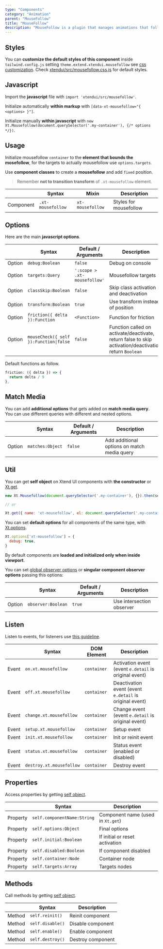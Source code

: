 ```yaml
---
type: "Components"
category: "Animation"
parent: "MouseFollow"
title: "MouseFollow"
description: "MouseFollow is a plugin that manages animations that follow mouse position"
---
```


## Styles

You can **customize the default styles of this component** inside `tailwind.config.js` setting `theme.extend.xtendui.mousefollow` see [css customization](/components/global/preset#customization). Check [xtendui/src/mousefollow.css.js](https://github.com/xtendui/xtendui/blob/master/src/mousefollow.css.js) for default styles.

## Javascript

Import the **javascript** file with `import 'xtendui/src/mousefollow'`.

Initialize automatically **within markup** with `[data-xt-mousefollow="{ <options> }"]`.

Initialize manually **within javascript** with `new Xt.Mousefollow(document.querySelector('.my-container'), {/* options */})`.

## Usage

Initialize mousefollow `container` to the **element that bounds the mosefollow**, for the targets to actually mousefollow use `options.targets`.

Use **component classes** to create a **mousefollow** and add `fixed` position.

> Remember **not to transition transform** of `.xt-mousefollow` element.

<div class="xt-overflow-sub overflow-y-hidden overflow-x-scroll my-5 xt-my-auto w-full">

|                      | Syntax                          | Mixin            | Description                   |
| ----------------------- | ----------------------------------------- | -----------------------------| ----------------------------- |
| Component                  | `.xt-mousefollow`                     | `xt-mousefollow`                | Styles for mousefollow            |

</div>

<demo>
  <demoinline src="demos/components/mouse-follow/usage">
  </demoinline>
</demo>

## Options
 
Here are the main **javascript options**.

<div class="xt-overflow-sub overflow-y-hidden overflow-x-scroll my-5 xt-my-auto w-full">

|                         | Syntax                                    | Default / Arguments                       | Description                   |
| ----------------------- | ----------------------------------------- | ----------------------------- | ----------------------------- |
| Option                    | `debug:Boolean`                          | `false`        | Debug on console            |
| Option                    | `targets:Query`                          | `':scope > .xt-mousefollow'`        | Mousefollow targets            |
| Option                    | `classSkip:Boolean`                          | `false`        | Skip class activation and deactivation            |
| Option                    | `transform:Boolean`                          | `true`        | Use transform instead of position            |
| Option                    | `friction({ delta }):Function`                          | `<Function>`        | Function for friction             |
| Option                    | `mouseCheck({ self }):Function\|false`                          | `false`        | Function called on activate/deactivate, return false to skip activation/deactivation, return `Boolean`             |

</div>

Default functions as follow.

```js
friction: ({ delta }) => {
  return delta / 9
},
```

## Match Media

You can add **additional options** that gets added on **match media query**. You can use different queries with different and nested options.

<div class="xt-overflow-sub overflow-y-hidden overflow-x-scroll my-5 xt-my-auto w-full">

|                         | Syntax                                    | Default / Arguments                       | Description                   |
| ----------------------- | ----------------------------------------- | ----------------------------- | ----------------------------- |
| Option                  | `matches:Object`                              | `false`                     | Add additional options on match media query           |

</div>

## Util

You can get **self object** on Xtend UI components with **the constructor** or [Xt.get](/components/global/javascript#xt-get).

```js
new Xt.Mousefollow(document.querySelector('.my-container'), {}).then(self => {})

// or

Xt.get({ name: 'xt-mousefollow', el: document.querySelector('.my-container') }).then(self => {})
```

You can set **default options** for all components of the same type, with [Xt.options](/components/global/javascript#xt-options).

```js
Xt.options['xt-mousefollow'] = {
  debug: true,
}
```

By default components are **loaded and initialized only when inside viewport**.

You can set [global observer options](/components/global/javascript/#xt-observe-globals) or **singular component observer options** passing this options:

<div class="xt-overflow-sub overflow-y-hidden overflow-x-scroll my-5 xt-my-auto w-full">

|                         | Syntax                                    | Default / Arguments                       | Description                   |
| ----------------------- | ----------------------------------------- | ----------------------------- | ----------------------------- |
| Option                    | `observer:Boolean`                          | `true`        | Use intersection observer            |

</div>

## Listen

Listen to events, for listeners use [this guideline](/components/global/javascript#listeners).

<div class="xt-overflow-sub overflow-y-hidden overflow-x-scroll my-5 xt-my-auto w-full">

|                         | Syntax                                    | DOM Element                    | Description                   |
| ----------------------- | ----------------------------------------- | ----------------------------- | ----------------------------- |
| Event                   | `on.xt.mousefollow`       | `container` | Activation event (event `e.detail` is original event)             |
| Event                   | `off.xt.mousefollow`      | `container` | Deactivation event (event `e.detail` is original event)            |
| Event                   | `change.xt.mousefollow`       | `container` | Change event (event `e.detail` is original event)             |
| Event                   | `setup.xt.mousefollow`           | `container` | Setup event             |
| Event                   | `init.xt.mousefollow`           | `container` | Init or reinit event             |
| Event                   | `status.xt.mousefollow`           | `container` | Status event (enabled or disabled)             |
| Event                   | `destroy.xt.mousefollow`           | `container` | Destroy event             |

</div>

## Properties

Access properties by getting [self object](/components/mouse-follow/#util).

<div class="xt-overflow-sub overflow-y-hidden overflow-x-scroll my-5 xt-my-auto w-full">

|                         | Syntax                                   | Description                   |
| ----------------------- | ---------------------------------------- | ----------------------------- |
| Property                   | `self.componentName:String`       | Component name (used in `Xt.get`)             |
| Property                   | `self.options:Object`       | Final options             |
| Property                   | `self.initial:Boolean`       | If initial or reset activation             |
| Property                   | `self.disabled:Boolean`       | If component disabled            |
| Property                   | `self.container:Node`       | Container node             |
| Property                   | `self.targets:Array`       | Targets nodes            |

</div>

## Methods

Call methods by getting [self object](/components/mouse-follow/#util).

<div class="xt-overflow-sub overflow-y-hidden overflow-x-scroll my-5 xt-my-auto w-full">

|                         | Syntax                                    | Description                   |
| ----------------------- | ----------------------------------------- | ----------------------------- |
| Method                  | `self.reinit()`       | Reinit component             |
| Method                  | `self.disable()`                          | Disable component             |
| Method                  | `self.enable()`                          | Enable component             |
| Method                  | `self.destroy()`              | Destroy component            |

</div>
